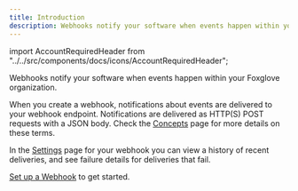 ```yaml
---
title: Introduction
description: Webhooks notify your software when events happen within your Foxglove organization.
---
```


import AccountRequiredHeader from "../../src/components/docs/icons/AccountRequiredHeader";

<AccountRequiredHeader badgeText="Closed Beta, contact us for access" />

Webhooks notify your software when events happen within your Foxglove organization.

When you create a webhook, notifications about events are delivered to your webhook endpoint. Notifications are delivered as HTTP(S) POST requests with a JSON body. Check the [Concepts](./1-concepts.md) page for more details on these terms.

In the [Settings](https://console.foxglove.dev/settings/webhooks/) page for your webhook you can view a history of recent deliveries, and see failure details for deliveries that fail.

[Set up a Webhook](./2-get-started.md) to get started.
